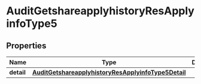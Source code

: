 # AuditGetshareapplyhistoryResApplyinfoType5

## Properties
Name | Type | Description | Notes
------------ | ------------- | ------------- | -------------
**detail** | [**AuditGetshareapplyhistoryResApplyinfoType5Detail**](AuditGetshareapplyhistoryResApplyinfoType5Detail.md) |  |  [optional]
